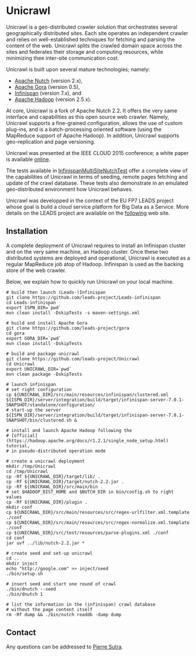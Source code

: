 # Unicrawl

Unicrawl is a geo-distributed crawler solution that orchestrates several geographically distributed sites.
Each site operates an independent crawler and relies on well-established techniques for fetching and parsing the content of the web.
Unicrawl splits the crawled domain space across the sites and federates their storage and computing resources, while minimizing thee inter-site communication cost.

Unicrawl is built upon several mature technologies; namely:
- [Apache Nutch](http://nutch.apache.org/) (version 2.x),
- [Apache Gora](http://gora.apache.org/) (version 0.5),
- [Infinispan](infinispan.org) (version 7.x), and
- [Apache Hadoop](https://hadoop.apache.org/) (version 2.5.x).

At core, Unicrawl is a fork of Apache Nutch 2.2.
It offers the very same interface and capabilities as this open source web crawler.
Namely, Unicrawl supports a fine-grained configuration, allows the use of custom plug-ins,
and is a batch-processing oriented software (using the MapReduce support of Apache Hadoop).
In addition, Unicrawl supports geo-replication and page versioning.

Unicrawl was presented at the IEEE CLOUD 2015 conference;
a white paper is available [online](https://drive.google.com/open?id=0BwFkGepvBDQoakFGdkpKNUNCWmM).

The tests available in [InfinispanMultiSiteNutchTest](https://github.com/leads-project/Unicrawl/blob/4fa7107cc4ded4dda08c07dc4a97721397e14949/src/test/java/org/apache/nutch/multisite/InfinispanMultiSiteNutchTest.java) offer a complete view of the capabilities of Unicrawl in terms of seeding, remote pages fetching and update of the crawl database.
These tests also demonstrate in an emulated geo-distributed environment how Unicrawl behaves.

Unicrawl was developped in the context of the EU FP7 LEADS project whose goal is build a cloud service platform for Big Data as a Service.
More details on the LEADS project are available on the [following](http://www.leads-project.eu) web site.

## Installation

A complete deployment of Unicrawl requires to install an Infinispan cluster
and on the very same machine, an Hadoop cluster.
Once these two distributed systems are deployed and operational,
Unicrawl is executed as a regular MapReduce job atop of Hadoop.
Infinispan is used as the backing store of the web crawler.

Below, we explain how to quickly run Unicrawl on your local machine.

```
# build then launch (Leads-)Infinispan
git clone https://github.com/leads-project/Leads-infinispan
cd Leads-infinispan
export ISPN_DIR=`pwd`
mvn clean install -DskipTests -s maven-settings.xml

# build and install Apache Gora
git clone https://github.com/leads-project/gora
cd gora
export GORA_DIR=`pwd`
mvn clean install -DskipTests

# build and package unicrawl
git clone https://github.com/leads-project/Unicrawl
cd Unicrawl
export UNICRAWL_DIR=`pwd`
mvn clean package -DskipTests

# launch infinispan
# set right configuration
cp ${UNICRAWL_DIR}/src/main/resources/infinispan/clustered.xml ${ISPN_DIR}/server/integration/build/target/infinispan-server-7.0.1-SNAPSHOT/standalone/configuration/
# start-up the server
${ISPN_DIR}/server/integration/build/target/infinispan-server-7.0.1-SNAPSHOT/bin/clustered.sh &

# install and launch Apache Hadoop following the
# [official](https://hadoop.apache.org/docs/r1.2.1/single_node_setup.html) tutorial,
# in pseudo-distributed operation mode

# create a unicrawl deployment
mkdir /tmp/Unicrawl
cd /tmp/Unicrawl
cp -Rf ${UNICRAWL_DIR}/target/lib/ .
cp -Rf ${UNICRAWL_DIR}/target/nutch-2.2.jar .
cp -Rf ${UNICRAWL_DIR}/src/main/bin .
# set $HADOOP_DIST_HOME and $NUTCH_DIR in bin/config.sh to right values
cp -Rf ${UNICRAWL_DIR}/plugin .
mkdir conf
cp ${UNICRAWL_DIR}/src/main/resources/src/regex-urlfilter.xml.template ./conf
cp ${UNICRAWL_DIR}/src/main/resources/src/regex-normalize.xml.template ./conf
cp ${UNICRAWL_DIR}/src/test/resources/parse-plugins.xml ./conf
cd conf
jar uvf ../lib/nutch-2.2.jar *

# create seed and set-up unicrawl
cd ..
mkdir inject
echo "http://google.com" >> inject/seed
./bin/setup.sh

# insert seed and start one round of crawl
./bin/dnutch --seed
./bin/dnutch 1

# list the information in the (infinispan) crawl database
# without the page content itself
rm -Rf dump && ./bin/nutch readdb -dump dump

```

## Contact

Any questions can be addressed to [Pierre Sutra](https://sites.google.com/site/0track).
